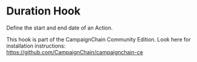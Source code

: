 Duration Hook
=============

Define the start and end date of an Action.

This hook is part of the CampaignChain Community Edition. Look here for
installation instructions: https://github.com/CampaignChain/campaignchain-ce